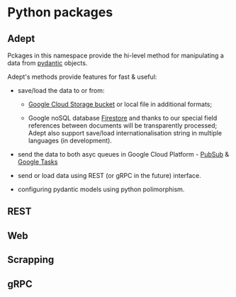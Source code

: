 # Python packages


## Adept


Pckages in this namespace provide the hi-level method for manipulating a data from 
[pydantic](https://pydantic-docs.helpmanual.io/) objects.


Adept's methods provide features for fast & useful:

- save/load the data to or from:
    
    - [Google Cloud Storage bucket](https://cloud.google.com/storage/) or local file in 
    additional formats;
    
    - Google noSQL database [Firestore](https://cloud.google.com/firestore) and thanks to our special field references between documents will be transparently processed;\
    Adept also support save/load internationalisation string in multiple languages (in development).


- send the data to both asyc queues in Google Cloud Platform - 
[PubSub](https://cloud.google.com/pubsub) & [Google Tasks](https://cloud.google.com/tasks)

- send or load data using REST (or gRPC in the future) interface.

- configuring pydantic models using python polimorphism.


## REST



## Web


## Scrapping


## gRPC
